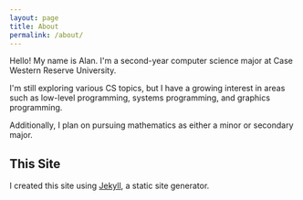 ```yaml
---
layout: page
title: About
permalink: /about/
---
```


Hello! My name is Alan. I'm a second-year computer science major at Case Western Reserve University.

I'm still exploring various CS topics, but I have a growing interest in areas such as low-level programming, systems programming, and graphics programming.

Additionally, I plan on pursuing mathematics as either a minor or secondary major.

## This Site

I created this site using [Jekyll](https://jekyllrb.com/), a static site generator.